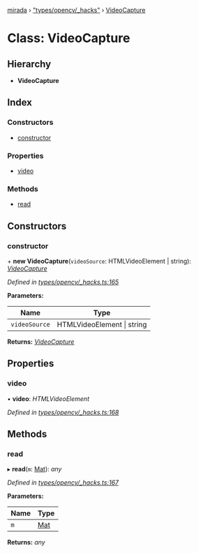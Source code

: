[mirada](../README.md) › ["types/opencv/_hacks"](../modules/_types_opencv__hacks_.md) › [VideoCapture](_types_opencv__hacks_.videocapture.md)

# Class: VideoCapture


## Hierarchy

* **VideoCapture**

## Index

### Constructors

* [constructor](_types_opencv__hacks_.videocapture.md#constructor)

### Properties

* [video](_types_opencv__hacks_.videocapture.md#video)

### Methods

* [read](_types_opencv__hacks_.videocapture.md#read)

## Constructors

###  constructor

\+ **new VideoCapture**(`videoSource`: HTMLVideoElement | string): *[VideoCapture](_types_opencv__hacks_.videocapture.md)*

*Defined in [types/opencv/_hacks.ts:165](https://github.com/cancerberoSgx/mirada/blob/f0c0267/mirada/src/types/opencv/_hacks.ts#L165)*

**Parameters:**

Name | Type |
------ | ------ |
`videoSource` | HTMLVideoElement &#124; string |

**Returns:** *[VideoCapture](_types_opencv__hacks_.videocapture.md)*

## Properties

###  video

• **video**: *HTMLVideoElement*

*Defined in [types/opencv/_hacks.ts:168](https://github.com/cancerberoSgx/mirada/blob/f0c0267/mirada/src/types/opencv/_hacks.ts#L168)*

## Methods

###  read

▸ **read**(`m`: [Mat](_types_opencv_mat_.mat.md)): *any*

*Defined in [types/opencv/_hacks.ts:167](https://github.com/cancerberoSgx/mirada/blob/f0c0267/mirada/src/types/opencv/_hacks.ts#L167)*

**Parameters:**

Name | Type |
------ | ------ |
`m` | [Mat](_types_opencv_mat_.mat.md) |

**Returns:** *any*